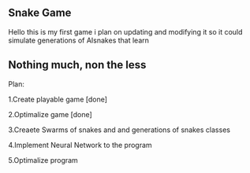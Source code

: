 ## Snake Game

Hello this is my first game i plan on updating and modifying it so it could simulate generations of AIsnakes that learn
## Nothing much, non the less

Plan:

1.Create playable game [done]

2.Optimalize game [done]

3.Creaete Swarms of snakes and and generations of snakes classes

4.Implement Neural Network to the program

5.Optimalize program

